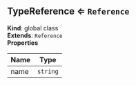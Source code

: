 <a name="TypeReference"></a>

## TypeReference ⇐ <code>Reference</code>
**Kind**: global class  
**Extends**: <code>Reference</code>  
**Properties**

| Name | Type |
| --- | --- |
| name | <code>string</code> | 

